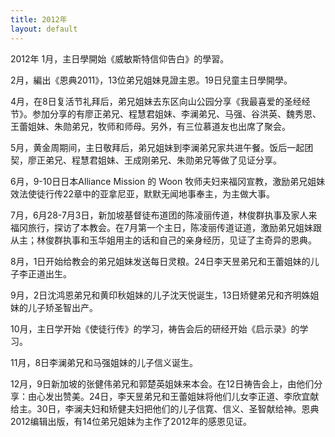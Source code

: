 ```yaml
---
title: 2012年
layout: default
---
```



2012年
  1月，主日學開始《威敏斯特信仰告白》的學習。  

  2月，編出《恩典2011》，13位弟兄姐妹見證主恩。19日兒童主日學開學。   

  4月，在8日复活节礼拜后，弟兄姐妹去东区向山公园分享《我最喜爱的圣经经节》。参加分享的有廖正弟兄、程慧君姐妹、李澜弟兄、马强、谷洪英、魏秀恩、王蕾姐妹、朱勋弟兄，牧师和师母。另外，有三位慕道友也出席了聚会。  

  5月，黄金周期间，主日敬拜后，弟兄姐妹到李澜弟兄家共进午餐。饭后一起团契，廖正弟兄、程慧君姐妹、王成刚弟兄、朱勋弟兄等做了见证分享。  



  6月，9-10日日本Alliance Mission 的 Woon 牧师夫妇来福冈宣教，激励弟兄姐妹效法使徒行传22章中的亚拿尼亚，默默无闻地事奉主，为主做大事。  

 7月，6月28-7月3日，新加坡基督徒布道团的陈凌丽传道，林俊群执事及家人来福冈旅行，探访了本教会。在7月第一个主日，陈凌丽传道证道，激励弟兄姐妹跟从主；林俊群执事和玉华姐用主的话和自己的亲身经历，见证了主奇异的恩典。   

  8月，1日开始给教会的弟兄姐妹发送每日灵粮。24日李天昱弟兄和王蕾姐妹的儿子李正道出生。   

  9月，2日沈鸿恩弟兄和黄印秋姐妹的儿子沈天悦诞生，13日矫健弟兄和齐明姝姐妹的儿子矫圣智出产。   

  10月，主日学开始《使徒行传》的学习，祷告会后的研经开始《启示录》的学习。   

  11月，8日李澜弟兄和马强姐妹的儿子信义诞生。 

  12月，9日新加坡的张健伟弟兄和郭楚英姐妹来本会。在12日祷告会上，由他们分享：由心发出赞美。24日，李天昱弟兄和王蕾姐妹将他们儿女李正道、李欣宜献给主。30日，李澜夫妇和矫健夫妇把他们的儿子信寛、信义、圣智献给神。恩典2012编辑出版，有14位弟兄姐妹为主作了2012年的感恩见证。  

